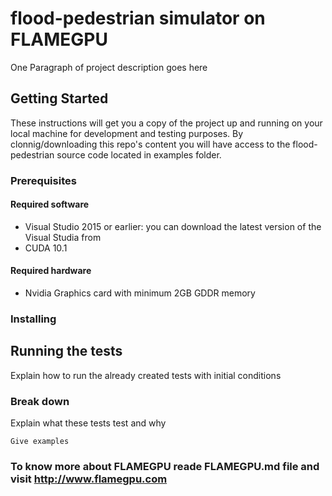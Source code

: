 # flood-pedestrian simulator on FLAMEGPU

One Paragraph of project description goes here

## Getting Started

These instructions will get you a copy of the project up and running on your local machine for development and testing purposes. 
By clonnig/downloading this repo's content you will have access to the flood-pedestrian source code located in examples folder.

### Prerequisites

#### Required software
+ Visual Studio 2015 or earlier: you can download the latest version of the Visual Studia from 
+ CUDA 10.1

#### Required hardware
+ Nvidia Graphics card with minimum 2GB GDDR memory

### Installing


## Running the tests

Explain how to run the already created tests with initial conditions 

### Break down

Explain what these tests test and why


```
Give examples
```

### To know more about FLAMEGPU reade FLAMEGPU.md file and visit http://www.flamegpu.com
